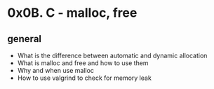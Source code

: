 # 0x0B. C - malloc, free

## general

 * What is the difference between automatic and dynamic allocation
 * What is malloc and free and how to use them
 * Why and when use malloc
 * How to use valgrind to check for memory leak
